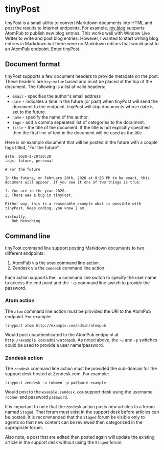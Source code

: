 # tinyPost

tinyPost is a small utility to convert Markdown documents into HTML and post the results to Internet endpoints. For example, [my blog][1] supports AtomPub to publish new blog entries. This works well with Window Live Writer to write and post blog entries. However, I wanted to start writing blog entries in Markdown but there were no Markdown editors that would post to an AtomPub endpoint. Enter tinyPost.

## Document format

tinyPost supports a few document headers to provide metadata on the post. These headers are `key:value` based and must be placed at the top of the document. The following is a list of valid headers:

* `email` - specifies the author's email address
* `date` - indicates a time in the future (or past) when tinyPost will send the document to the endpoint. tinyPost will skip documents whose date is set to the future.
* `name` - specify the name of the author.
* `tags` - add a comma separated list of categories to the document.
* `title` - the title of the document. If the title is not explicitly specified then the first line of text in the document will be used as the title.

Here is an example document that will be posted in the future with a couple tags titled, "For the future"

    date: 2020-2-20T20:20
    tags: future, personal

    # For the future

    In the future, on February 20th, 2020 at 8:20 PM to be exact, this
    document will appear. If you see it one of two things is true:

    1. You are in the year 2020.
    2. There was a bug in tinyPost.

    Either way, this is a reasonable example what is possible with
    tinyPost. Keep coding, you know I am.

    virtually,
       Rob Mensching

[1]: http://robmensching.com/blog/


## Command line

tinyPost command line support posting Markdown documents to two different endpoints:

1. AtomPub via the `atom` command line action.
2. Zendesk via the `zendesk` command line action.

Each action supports the `-u` command line switch to specify the user name to access the end point and the `'-p` command line switch to provide the password.

### Atom action

The `atom` command line action must be provided the URI to the AtomPub endpoint. For example:

    tinypost atom http://example.com/admin/atompub

Would post unauthenticated to the AtomPub endpoint at `http://example.com/admin/atompub`. As noted above, the `-u` and `-p` switches could be used to provide a user name/password.

### Zendesk action

The `zendesk` command line action must be provided the sub-domain for the support desk hosted at Zendesk.com. For example:

    tinypost zendesk -u robmen -p pa$$word example

Would post to the `example.zendesk.com` support desk using the username `robmen` and password `pa$$word`.

It is important to note that the `zendesk` action posts new articles to a forum named `Staged`. That forum must exist in the support desk before articles can be posted. It is recommended that the `Staged` forum be visible only to agents so that new content can be reviewed then categorized in the appropriate forum.

Also note, a post that are edited then posted again will update the existing article in the support desk without using the `Staged` forum.
